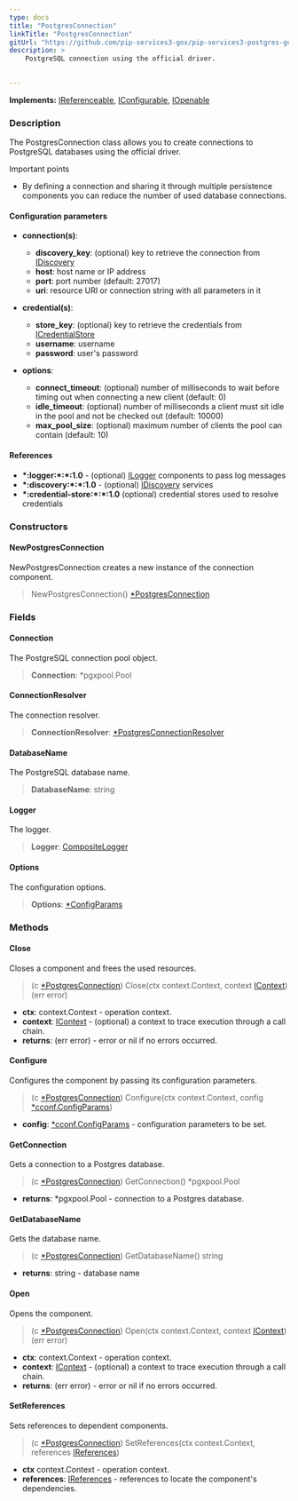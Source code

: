 ```yaml
---
type: docs
title: "PostgresConnection"
linkTitle: "PostgresConnection"
gitUrl: "https://github.com/pip-services3-gox/pip-services3-postgres-gox"
description: >
    PostgreSQL connection using the official driver.

   
---
```


**Implements:** [IReferenceable](../../../components/refer/ireferenceable), [IConfigurable](../../../components/config/iconfigurable),
[IOpenable](../../../components/run/iopenable)

### Description

The PostgresConnection class allows you to create connections to PostgreSQL databases using the official driver.

Important points

-  By defining a connection and sharing it through multiple persistence components you can reduce the number of used database connections.

#### Configuration parameters

- **connection(s)**:    
    - **discovery_key**: (optional) key to retrieve the connection from [IDiscovery](../../../config/connect/idiscovery)
    - **host**: host name or IP address
    - **port**: port number (default: 27017)
    - **uri**: resource URI or connection string with all parameters in it

- **credential(s)**:    
    - **store_key**: (optional) key to retrieve the credentials from [ICredentialStore](../../../config/auth/icredential_store)
    - **username**: username
    - **password**: user's password

- **options**:
    - **connect_timeout**: (optional) number of milliseconds to wait before timing out when connecting a new client (default: 0)
    - **idle_timeout**: (optional) number of milliseconds a client must sit idle in the pool and not be checked out (default: 10000)
    - **max_pool_size**: (optional) maximum number of clients the pool can contain (default: 10)

#### References
- **\*:logger:\*:\*:1.0** - (optional) [ILogger](../../../observability/log/ilogger) components to pass log messages
- **\*:discovery:\*:\*:1.0** - (optional) [IDiscovery](../../../config/connect/idiscovery) services
- **\*:credential-store:\*:\*:1.0** (optional) credential stores used to resolve credentials

### Constructors

#### NewPostgresConnection
NewPostgresConnection creates a new instance of the connection component.

> NewPostgresConnection() [*PostgresConnection]()

### Fields

<span class="hide-title-link">


#### Connection
The PostgreSQL connection pool object.
> **Connection**: *pgxpool.Pool

#### ConnectionResolver
The connection resolver.
> **ConnectionResolver**: [*PostgresConnectionResolver](../postgres_connection_resolver)

#### DatabaseName
The PostgreSQL database name.
> **DatabaseName**: string

#### Logger
The logger.
> **Logger**: [CompositeLogger](../../../observability/log/composite_logger)

#### Options
The configuration options.
> **Options**: [*ConfigParams](../../../components/config/config_params)


</span>


### Methods

#### Close
Closes a component and frees the used resources.

> (c [*PostgresConnection]()) Close(ctx context.Context, context [IContext](../../../components/context/icontext)) (err error)

- **ctx**: context.Context - operation context.
- **context**: [IContext](../../../components/context/icontext) - (optional) a context to trace execution through a call chain.
- **returns**: (err error) - error or nil if no errors occurred.


#### Configure
Configures the component by passing its configuration parameters.

> (c [*PostgresConnection]()) Configure(ctx context.Context, config [*cconf.ConfigParams](../../../components/config/config_params))

- **config**: [*cconf.ConfigParams](../../../components/config/config_params) - configuration parameters to be set.


#### GetConnection
Gets a connection to a Postgres database.

> (c [*PostgresConnection]()) GetConnection() *pgxpool.Pool

- **returns**: *pgxpool.Pool - connection to a Postgres database.


#### GetDatabaseName
Gets the database name.

> (c [*PostgresConnection]()) GetDatabaseName() string

- **returns**: string - database name

#### Open
Opens the component.

> (c [*PostgresConnection]()) Open(ctx context.Context, context [IContext](../../../components/context/icontext)) (err error)

- **ctx**: context.Context - operation context.
- **context**: [IContext](../../../components/context/icontext) - (optional) a context to trace execution through a call chain.
- **returns**: (err error) - error or nil if no errors occurred.

#### SetReferences
Sets references to dependent components.

> (c [*PostgresConnection]()) SetReferences(ctx context.Context, references [IReferences](../../../components/refer/ireferences))

- **ctx** context.Context - operation context.
- **references**: [IReferences](../../../components/refer/ireferences) - references to locate the component's dependencies.
